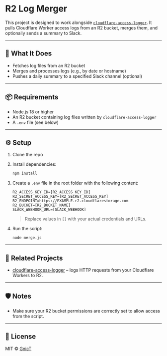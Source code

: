 # R2 Log Merger

This project is designed to work alongside [`cloudflare-access-logger`](https://github.com/GnicT/cloudflare-access-logger). It pulls Cloudflare Worker access logs from an R2 bucket, merges them, and optionally sends a summary to Slack.

---

## 🚀 What It Does

- Fetches log files from an R2 bucket
- Merges and processes logs (e.g., by date or hostname)
- Pushes a daily summary to a specified Slack channel (optional)

---

## 📦 Requirements

- Node.js 18 or higher
- An R2 bucket containing log files written by `cloudflare-access-logger`
- A `.env` file (see below)

---

## ⚙️ Setup

1. Clone the repo

2. Install dependencies:

   ```bash
   npm install
   ```

3. Create a `.env` file in the root folder with the following content:

   ```env
   R2_ACCESS_KEY_ID=[R2_ACCESS_KEY_ID]
   R2_SECRET_ACCESS_KEY=[R2_SECRET_ACCESS_KEY]
   R2_ENDPOINT=https://EXAMPLE.r2.cloudflarestorage.com
   R2_BUCKET=[R2_BUCKET_NAME]
   SLACK_WEBHOOK_URL=[SLACK_WEBHOOK]
   ```

   > Replace values in `[]` with your actual credentials and URLs.

4. Run the script:

   ```bash
   node merge.js
   ```

---

## 🧠 Related Projects

* [cloudflare-access-logger](https://github.com/GnicT/cloudflare-access-logger) – logs HTTP requests from your Cloudflare Workers to R2.

---

## 🛡️ Notes

* Make sure your R2 bucket permissions are correctly set to allow access from the script.

---

## 📄 License

MIT © [GnicT](https://github.com/GnicT)